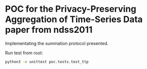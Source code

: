 # POC for the Privacy-Preserving Aggregation of Time-Series Data paper from ndss2011

Implementating the summation protocol presented.

Run test from root:

```bash
python3 -m unittest poc.tests.test_ttp
```
